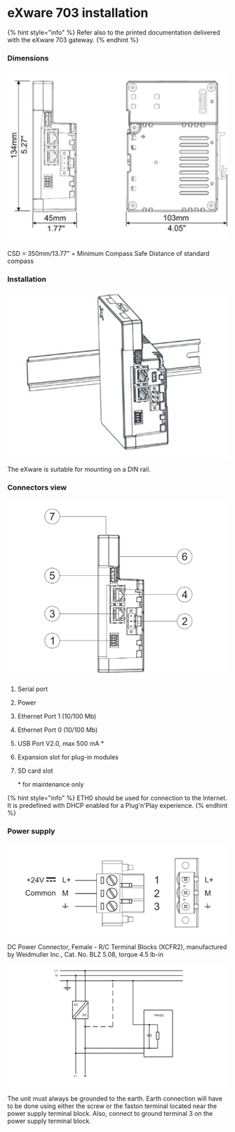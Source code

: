 # eXware 703 installation

{% hint style="info" %}
Refer also to the printed documentation delivered with the eXware 703 gateway.
{% endhint %}

### Dimensions

![](<../../../.gitbook/assets/image (70) (1).png>)

CSD = 350mm/13.77” = Minimum Compass Safe Distance of standard compass

### Installation

![](<../../../.gitbook/assets/image (71) (1).png>)

The eXware is suitable for mounting on a DIN rail.



### Connectors view

![](<../../../.gitbook/assets/image (68) (2).png>)

1. Serial port
2. Power
3. Ethernet Port 1 (10/100 Mb)
4. Ethernet Port 0 (10/100 Mb)
5. USB Port V2.0, max 500 mA \*
6. Expansion slot for plug-in modules
7.  SD card slot

    \* for maintenance only

{% hint style="info" %}
ETH0 should be used for connection to the Internet. It is predefined with DHCP enabled for a Plug'n'Play experience.
{% endhint %}

### Power supply

![](<../../../.gitbook/assets/image (74) (1).png>)

DC Power Connector, Female - R/C Terminal Blocks (XCFR2), manufactured by Weidmuller Inc., Cat. No. BLZ 5.08, torque 4.5 lb-in

![](<../../../.gitbook/assets/image (67) (1).png>)

The unit must always be grounded to the earth. Earth connection will have to be done using either the screw or the faston terminal located near the power supply terminal block. Also, connect to ground terminal 3 on the power supply terminal block.

